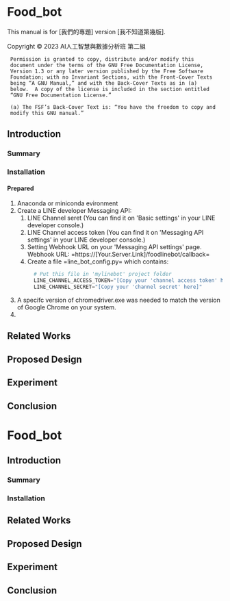 # Food_bot

This manual is for [我們的專題] version [我不知道第幾版].

   Copyright © 2023 AI人工智慧與數據分析班 第二組

     Permission is granted to copy, distribute and/or modify this
     document under the terms of the GNU Free Documentation License,
     Version 1.3 or any later version published by the Free Software
     Foundation; with no Invariant Sections, with the Front-Cover Texts
     being “A GNU Manual,” and with the Back-Cover Texts as in (a)
     below.  A copy of the license is included in the section entitled
     “GNU Free Documentation License.”

     (a) The FSF’s Back-Cover Text is: “You have the freedom to copy and
     modify this GNU manual.”

## Introduction

### Summary
### Installation
#### Prepared
1. Anaconda or miniconda evironment
2. Create a LINE developer Messaging API:
   1. LINE Channel seret (You can find it on 'Basic settings' in your
      LINE developer console.)
   2. LINE Channel access token (You can find it on 'Messaging API
      settings' in your LINE developer console.)
   3. Setting Webhook URL on your 'Messaging API settings' page.
      Webhook URL: =https://[Your.Server.Link]/foodlinebot/callback=
   4. Create a file =line_bot_config.py= which contains:
      ```python
        # Put this file in 'mylinebot' project folder
        LINE_CHANNEL_ACCESS_TOKEN="[Copy your 'channel access token' here]"
        LINE_CHANNEL_SECRET="[Copy your 'channel secret' here]"
      ```
3. A specifc version of chromedriver.exe was needed to match the
   version of Google Chrome on your system.
4. 
## Related Works

## Proposed Design

## Experiment

## Conclusion

# Food_bot

## Introduction
### Summary
### Installation

## Related Works

## Proposed Design

## Experiment

## Conclusion
